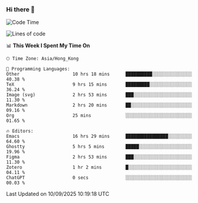 ### Hi there 👋

<!--
**nicehiro/nicehiro** is a ✨ _special_ ✨ repository because its `README.md` (this file) appears on your GitHub profile.

Here are some ideas to get you started:

- 🔭 I’m currently working on ...
- 🌱 I’m currently learning ...
- 👯 I’m looking to collaborate on ...
- 🤔 I’m looking for help with ...
- 💬 Ask me about ...
- 📫 How to reach me: ...
- 😄 Pronouns: ...
- ⚡ Fun fact: ...
-->

<!--START_SECTION:waka-->
![Code Time](http://img.shields.io/badge/Code%20Time-1%2C001%20hrs%2043%20mins-blue)

![Lines of code](https://img.shields.io/badge/From%20Hello%20World%20I%27ve%20Written-1.9%20million%20lines%20of%20code-blue)

📊 **This Week I Spent My Time On** 

```text
🕑︎ Time Zone: Asia/Hong_Kong

💬 Programming Languages: 
Other                    10 hrs 18 mins      ██████████░░░░░░░░░░░░░░░   40.38 % 
TeX                      9 hrs 15 mins       █████████░░░░░░░░░░░░░░░░   36.24 % 
Image (svg)              2 hrs 53 mins       ███░░░░░░░░░░░░░░░░░░░░░░   11.30 % 
Markdown                 2 hrs 20 mins       ██░░░░░░░░░░░░░░░░░░░░░░░   09.16 % 
Org                      25 mins             ░░░░░░░░░░░░░░░░░░░░░░░░░   01.65 % 

🔥 Editors: 
Emacs                    16 hrs 29 mins      ████████████████░░░░░░░░░   64.60 % 
Ghostty                  5 hrs 5 mins        █████░░░░░░░░░░░░░░░░░░░░   19.96 % 
Figma                    2 hrs 53 mins       ███░░░░░░░░░░░░░░░░░░░░░░   11.30 % 
Zotero                   1 hr 2 mins         █░░░░░░░░░░░░░░░░░░░░░░░░   04.11 % 
ChatGPT                  0 secs              ░░░░░░░░░░░░░░░░░░░░░░░░░   00.03 % 
```


 Last Updated on 10/09/2025 10:19:18 UTC
<!--END_SECTION:waka-->

